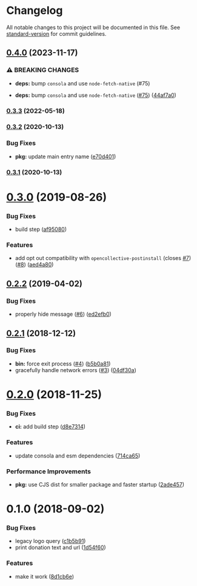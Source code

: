 # Changelog

All notable changes to this project will be documented in this file. See [standard-version](https://github.com/conventional-changelog/standard-version) for commit guidelines.

## [0.4.0](https://github.com/nuxt-contrib/opencollective/compare/v0.3.3...v0.4.0) (2023-11-17)


### ⚠ BREAKING CHANGES

* **deps:** bump `consola` and use `node-fetch-native` (#75)

* **deps:** bump `consola` and use `node-fetch-native` ([#75](https://github.com/nuxt-contrib/opencollective/issues/75)) ([44af7a0](https://github.com/nuxt-contrib/opencollective/commit/44af7a06ee0d49aa739e71d8c0d6938af4832579))

### [0.3.3](https://github.com/nuxt-contrib/opencollective/compare/v0.3.2...v0.3.3) (2022-05-18)

### [0.3.2](https://github.com/nuxt-contrib/opencollective/compare/v0.3.1...v0.3.2) (2020-10-13)


### Bug Fixes

* **pkg:** update main entry name ([e70d401](https://github.com/nuxt-contrib/opencollective/commit/e70d4016f883398629cacc671c7f5d61e18d5180))

### [0.3.1](https://github.com/nuxt-contrib/opencollective/compare/v0.3.0...v0.3.1) (2020-10-13)

<a name="0.3.0"></a>
# [0.3.0](https://github.com/nuxt-contrib/opencollective/compare/v0.2.2...v0.3.0) (2019-08-26)


### Bug Fixes

* build step ([af95080](https://github.com/nuxt-contrib/opencollective/commit/af95080))


### Features

* add opt out compatibility with `opencollective-postinstall` (closes [#7](https://github.com/nuxt-contrib/opencollective/issues/7)) ([#8](https://github.com/nuxt-contrib/opencollective/issues/8)) ([aed4a80](https://github.com/nuxt-contrib/opencollective/commit/aed4a80))



<a name="0.2.2"></a>
## [0.2.2](https://github.com/nuxt-contrib/opencollective/compare/v0.2.1...v0.2.2) (2019-04-02)


### Bug Fixes

* properly hide message ([#6](https://github.com/nuxt-contrib/opencollective/issues/6)) ([ed2efb0](https://github.com/nuxt-contrib/opencollective/commit/ed2efb0))



<a name="0.2.1"></a>
## [0.2.1](https://github.com/nuxt-contrib/opencollective/compare/v0.2.0...v0.2.1) (2018-12-12)


### Bug Fixes

* **bin:** force exit process ([#4](https://github.com/nuxt-contrib/opencollective/issues/4)) ([b5b0a81](https://github.com/nuxt-contrib/opencollective/commit/b5b0a81))
* gracefully handle network errors ([#3](https://github.com/nuxt-contrib/opencollective/issues/3)) ([04df30a](https://github.com/nuxt-contrib/opencollective/commit/04df30a))



<a name="0.2.0"></a>
# [0.2.0](https://github.com/nuxt-contrib/opencollective/compare/v0.1.0...v0.2.0) (2018-11-25)


### Bug Fixes

* **ci:** add build step ([d8e7314](https://github.com/nuxt-contrib/opencollective/commit/d8e7314))


### Features

* update consola and esm dependencies ([714ca65](https://github.com/nuxt-contrib/opencollective/commit/714ca65))


### Performance Improvements

* **pkg:** use CJS dist for smaller package and faster startup ([2ade457](https://github.com/nuxt-contrib/opencollective/commit/2ade457))



<a name="0.1.0"></a>
# 0.1.0 (2018-09-02)


### Bug Fixes

* legacy logo query ([c1b5b91](https://github.com/nuxt-contrib/opencollective/commit/c1b5b91))
* print donation text and url ([1d54f60](https://github.com/nuxt-contrib/opencollective/commit/1d54f60))


### Features

* make it work ([8d1cb6e](https://github.com/nuxt-contrib/opencollective/commit/8d1cb6e))
